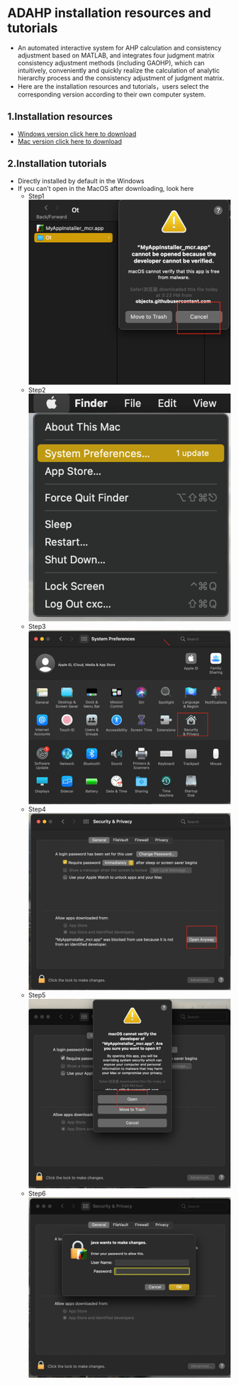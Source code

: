 # ADAHP installation resources and tutorials
* An automated interactive system for AHP calculation and consistency adjustment based on MATLAB, and integrates four judgment matrix consistency adjustment methods (including GAOHP), which can intuitively, conveniently and quickly realize the calculation of analytic hierarchy process and the consistency adjustment of judgment matrix.<br>
* Here are the installation resources and tutorials，users select the corresponding version according to their own computer system.<br>

## 1.Installation resources
* [Windows version click here to download](https://github.com/gccaizr/ADAHP/releases/download/v1.0/windows_redistribution.zip)<br>
* [Mac version click here to download](https://github.com/gccaizr/ADAHP/releases/download/v1.0/MacOs-AppInstaller.zip)<br>

## 2.Installation tutorials


* Directly installed by default in the Windows 
* If you can't open in the MacOS after downloading, look here
  * Step1<br>
![image](https://github.com/gccaizr/picture/blob/54c23c0f90fed559a9fda453cdf8e60b559025e1/images/1.png)<br>
  * Step2<br>
![image](https://github.com/gccaizr/picture/blob/54c23c0f90fed559a9fda453cdf8e60b559025e1/images/2.png)<br>
  * Step3<br>
![image](https://github.com/gccaizr/picture/blob/54c23c0f90fed559a9fda453cdf8e60b559025e1/images/3.png)<br>
  * Step4<br>
![image](https://github.com/gccaizr/picture/blob/54c23c0f90fed559a9fda453cdf8e60b559025e1/images/4.png)<br>
  * Step5<br>
![image](https://github.com/gccaizr/picture/blob/54c23c0f90fed559a9fda453cdf8e60b559025e1/images/5.png)<br>
  * Step6<br>
![image](https://github.com/gccaizr/picture/blob/54c23c0f90fed559a9fda453cdf8e60b559025e1/images/6.png)<br>
